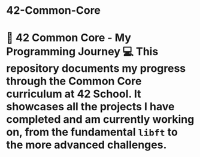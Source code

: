 # 42-Common-Core
# 🚀 42 Common Core - My Programming Journey 💻  This repository documents my progress through the **Common Core curriculum** at **42 School**. It showcases all the projects I have completed and am currently working on, from the fundamental `libft` to the more advanced challenges.
